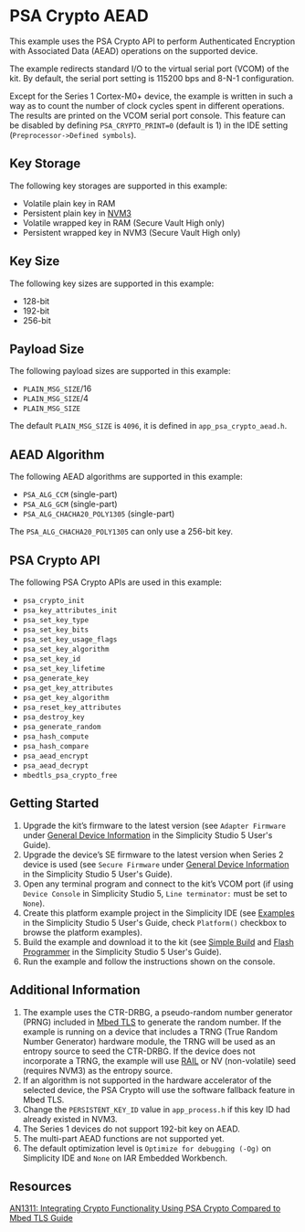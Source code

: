 # PSA Crypto AEAD


This example uses the PSA Crypto API to perform Authenticated Encryption with Associated Data (AEAD) operations on the supported device.


The example redirects standard I/O to the virtual serial port (VCOM) of the kit. By default, the serial port setting is 115200 bps and 8-N-1 configuration.


Except for the Series 1 Cortex-M0+ device, the example is written in such a way as to count the number of clock cycles spent in different operations. The results are printed on the VCOM serial port console. This feature can be disabled by defining `PSA_CRYPTO_PRINT=0` (default is 1) in the IDE setting (`Preprocessor->Defined symbols`).


## Key Storage


The following key storages are supported in this example:


* Volatile plain key in RAM
* Persistent plain key in [NVM3](https://docs.silabs.com/gecko-platform/3.1/driver/api/group-nvm3)
* Volatile wrapped key in RAM (Secure Vault High only)
* Persistent wrapped key in NVM3 (Secure Vault High only)


## Key Size


The following key sizes are supported in this example:


* 128-bit
* 192-bit
* 256-bit


## Payload Size


The following payload sizes are supported in this example:


* `PLAIN_MSG_SIZE`/16
* `PLAIN_MSG_SIZE`/4
* `PLAIN_MSG_SIZE`


The default `PLAIN_MSG_SIZE` is `4096`, it is defined in `app_psa_crypto_aead.h`.


## AEAD Algorithm


The following AEAD algorithms are supported in this example:


* `PSA_ALG_CCM` (single-part)
* `PSA_ALG_GCM` (single-part)
* `PSA_ALG_CHACHA20_POLY1305` (single-part)


The `PSA_ALG_CHACHA20_POLY1305` can only use a 256-bit key.


## PSA Crypto API


The following PSA Crypto APIs are used in this example:


* `psa_crypto_init`
* `psa_key_attributes_init`
* `psa_set_key_type`
* `psa_set_key_bits`
* `psa_set_key_usage_flags`
* `psa_set_key_algorithm`
* `psa_set_key_id`
* `psa_set_key_lifetime`
* `psa_generate_key`
* `psa_get_key_attributes`
* `psa_get_key_algorithm`
* `psa_reset_key_attributes`
* `psa_destroy_key`
* `psa_generate_random`
* `psa_hash_compute`
* `psa_hash_compare`
* `psa_aead_encrypt`
* `psa_aead_decrypt`
* `mbedtls_psa_crypto_free`


## Getting Started


1. Upgrade the kit’s firmware to the latest version (see `Adapter Firmware` under [General Device Information](https://docs.silabs.com/simplicity-studio-5-users-guide/latest/ss-5-users-guide-about-the-launcher/welcome-and-device-tabs#general-device-information) in the Simplicity Studio 5 User's Guide).
2. Upgrade the device’s SE firmware to the latest version when Series 2 device is used (see `Secure Firmware` under [General Device Information](https://docs.silabs.com/simplicity-studio-5-users-guide/latest/ss-5-users-guide-about-the-launcher/welcome-and-device-tabs#general-device-information) in the Simplicity Studio 5 User's Guide).
3. Open any terminal program and connect to the kit’s VCOM port (if using `Device Console` in Simplicity Studio 5, `Line terminator:` must be set to `None`).
4. Create this platform example project in the Simplicity IDE (see [Examples](https://docs.silabs.com/simplicity-studio-5-users-guide/latest/ss-5-users-guide-getting-started/start-a-project#examples) in the Simplicity Studio 5 User's Guide, check `Platform()` checkbox to browse the platform examples).
5. Build the example and download it to the kit (see [Simple Build](https://docs.silabs.com/simplicity-studio-5-users-guide/latest/ss-5-users-guide-building-and-flashing/building#simple-build) and [Flash Programmer](https://docs.silabs.com/simplicity-studio-5-users-guide/latest/ss-5-users-guide-building-and-flashing/flashing#flash-programmer) in the Simplicity Studio 5 User's Guide).
6. Run the example and follow the instructions shown on the console.


## Additional Information


1. The example uses the CTR-DRBG, a pseudo-random number generator (PRNG) included in [Mbed TLS](https://docs.silabs.com/mbed-tls/latest/) to generate the random number. If the example is running on a device that includes a TRNG (True Random Number Generator) hardware module, the TRNG will be used as an entropy source to seed the CTR-DRBG. If the device does not incorporate a TRNG, the example will use [RAIL](https://docs.silabs.com/rail/latest/) or NV (non-volatile) seed (requires NVM3) as the entropy source.
2. If an algorithm is not supported in the hardware accelerator of the selected device, the PSA Crypto will use the software fallback feature in Mbed TLS.
3. Change the `PERSISTENT_KEY_ID` value in `app_process.h` if this key ID had already existed in NVM3.
4. The Series 1 devices do not support 192-bit key on AEAD.
5. The multi-part AEAD functions are not supported yet.
6. The default optimization level is `Optimize for debugging (-Og)` on Simplicity IDE and `None` on IAR Embedded Workbench.


## Resources


[AN1311: Integrating Crypto Functionality Using PSA Crypto Compared to Mbed TLS Guide](https://www.silabs.com/documents/public/application-notes/an1311-mbedtls-psa-crypto-porting-guide.pdf)


